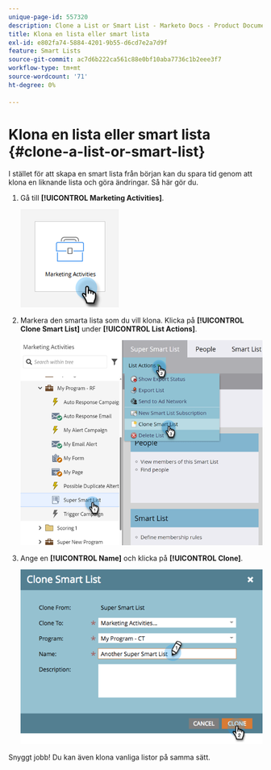 ```yaml
---
unique-page-id: 557320
description: Clone a List or Smart List - Marketo Docs - Product Documentation
title: Klona en lista eller smart lista
exl-id: e802fa74-5884-4201-9b55-d6cd7e2a7d9f
feature: Smart Lists
source-git-commit: ac7d6b222ca561c88e0bf10aba7736c1b2eee3f7
workflow-type: tm+mt
source-wordcount: '71'
ht-degree: 0%

---
```


# Klona en lista eller smart lista {#clone-a-list-or-smart-list}

I stället för att skapa en smart lista från början kan du spara tid genom att klona en liknande lista och göra ändringar. Så här gör du.

1. Gå till **[!UICONTROL Marketing Activities]**.

   ![](assets/clone-a-list-or-smart-list-1.png)

1. Markera den smarta lista som du vill klona. Klicka på **[!UICONTROL Clone Smart List]** under **[!UICONTROL List Actions]**.

   ![](assets/clone-a-list-or-smart-list-2.png)

1. Ange en **[!UICONTROL Name]** och klicka på **[!UICONTROL Clone]**.

   ![](assets/clone-a-list-or-smart-list-3.png)

Snyggt jobb! Du kan även klona vanliga listor på samma sätt.
